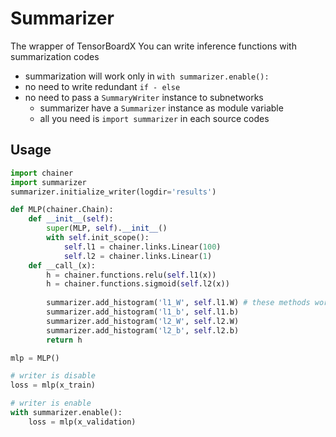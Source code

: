 # Summarizer
The wrapper of TensorBoardX
You can write inference functions with summarization codes
- summarization will work only in `with summarizer.enable():`
- no need to write redundant `if - else`
- no need to pass a `SummaryWriter` instance to subnetworks
  - summarizer have a `Summarizer` instance as module variable
  - all you need is `import summarizer` in each source codes

## Usage
```python
import chainer
import summarizer
summarizer.initialize_writer(logdir='results')

def MLP(chainer.Chain):
    def __init__(self):
        super(MLP, self).__init__()
        with self.init_scope():
            self.l1 = chainer.links.Linear(100)
            self.l2 = chainer.links.Linear(1)
    def __call_(x):
        h = chainer.functions.relu(self.l1(x))
        h = chainer.functions.sigmoid(self.l2(x))
        
        summarizer.add_histogram('l1_W', self.l1.W) # these methods works only in summarizer.enable()
        summarizer.add_histogram('l1_b', self.l1.b)
        summarizer.add_histogram('l2_W', self.l2.W)
        summarizer.add_histogram('l2_b', self.l2.b)
        return h

mlp = MLP()

# writer is disable
loss = mlp(x_train)

# writer is enable
with summarizer.enable():
    loss = mlp(x_validation)
```
